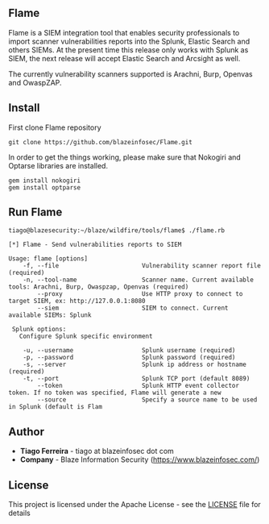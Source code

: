 ## Flame

Flame is a SIEM integration tool that enables security professionals to import scanner vulnerabilities reports into the Splunk, Elastic Search and others SIEMs. At the present time this release only works with Splunk as SIEM, the next release will accept Elastic Search and Arcsight as well. 

The currently vulnerability scanners supported is Arachni, Burp, Openvas and OwaspZAP.


## Install 

First clone Flame repository

```
git clone https://github.com/blazeinfosec/Flame.git
```

In order to get the things working, please make sure that Nokogiri and Optarse libraries are
installed.

```
gem install nokogiri
gem install optparse
```

## Run Flame

```
tiago@blazesecurity:~/blaze/wildfire/tools/flame$ ./flame.rb 

[*] Flame - Send vulnerabilities reports to SIEM

Usage: flame [options]
    -f, --file                       Vulnerability scanner report file (required)
    -n, --tool-name                  Scanner name. Current available tools: Arachni, Burp, Owaspzap, Openvas (required)
        --proxy                      Use HTTP proxy to connect to target SIEM, ex: http://127.0.0.1:8080
        --siem                       SIEM to connect. Current available SIEMs: Splunk 

 Splunk options:
   Configure Splunk specific environment

    -u, --username                   Splunk username (required)
    -p, --password                   Splunk password (required)
    -s, --server                     Splunk ip address or hostname (required)
    -t, --port                       Splunk TCP port (default 8089)
        --token                      Splunk HTTP event collector token. If no token was specified, Flame will generate a new
        --source                     Specify a source name to be used in Splunk (default is Flam

```


## Author

* **Tiago Ferreira** - tiago at blazeinfosec dot com
* **Company** - Blaze Information Security (https://www.blazeinfosec.com/)

## License 

This project is licensed under the Apache License - see the [LICENSE](LICENSE) file for details
